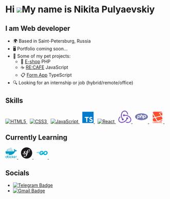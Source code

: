 # Hi ![](https://user-images.githubusercontent.com/18350557/176309783-0785949b-9127-417c-8b55-ab5a4333674e.gif)My name is Nikita Pulyaevskiy

## I am Web developer
- 🌍  Based in Saint-Petersburg, Russia
- 🖥️  Portfolio coming soon...
- 📖 Some of my pet projects:
  - 🏪  [E-shop](https://github.com/flametong/e-shop) PHP
  - ☕  [RE:CAFE](https://github.com/flametong/re-cafe) JavaScript
  - 📋  [Form App](https://github.com/flametong/FrontCloudCamp-Test-Assignment-Solution) TypeScript
- 🔍  Looking for an internship or job (hybrid/remote/office)
  
## Skills
<p align="left">
  <a href="https://developer.mozilla.org/en-US/docs/Glossary/HTML5" target="_blank" rel="noreferrer">
    <img src="https://raw.githubusercontent.com/danielcranney/readme-generator/main/public/icons/skills/html5-colored.svg" width="36" height="36" title="HTML5" alt="HTML5" />
  </a>&nbsp;
  <a href="https://www.w3.org/TR/CSS/#css" target="_blank" rel="noreferrer">
    <img src="https://raw.githubusercontent.com/danielcranney/readme-generator/main/public/icons/skills/css3-colored.svg" width="36" height="36" title="CSS3" alt="CSS3" />
  </a>&nbsp;
  <a href="https://developer.mozilla.org/en-US/docs/Web/JavaScript" target="_blank" rel="noreferrer">
    <img src="https://raw.githubusercontent.com/danielcranney/readme-generator/main/public/icons/skills/javascript-colored.svg" width="36" height="36" title="JavaScript" alt="JavaScript" />
  </a>&nbsp;
  <a href="https://www.typescriptlang.org/" target="_blank" rel="noreferrer">
    <img src="https://github.com/devicons/devicon/blob/master/icons/typescript/typescript-plain.svg" width="36" height="36" title="TypeScript" alt="TypeScript" />
  </a>&nbsp;
  <a href="https://reactjs.org/" target="_blank" rel="noreferrer">
    <img src="https://raw.githubusercontent.com/danielcranney/readme-generator/main/public/icons/skills/react-colored.svg" width="36" height="36" title="React" alt="React" />
  </a>&nbsp; 
  <a href="https://redux.js.org/" target="_blank" rel="noreferrer">
      <img src="https://github.com/devicons/devicon/blob/master/icons/redux/redux-original.svg" width="40" height="40" title="Redux" alt="Redux"/>
  </a>&nbsp;
  <a href="https://www.php.net/" target="_blank" rel="noreferrer">
      <img src="https://github.com/devicons/devicon/blob/master/icons/php/php-plain.svg" width="40" height="40" title="PHP" alt="PHP"/>
  </a>&nbsp;
  <a href="https://laravel.com/" target="_blank" rel="noreferrer">
    <img src="https://github.com/devicons/devicon/blob/master/icons/laravel/laravel-plain-wordmark.svg" width="36" height="36" title="Laravel" alt="Laravel" />
  </a>&nbsp;
</p>

## Currently Learning
<p align="left">
  <a href="https://www.docker.com/" target="_blank" rel="noreferrer">
    <img src="https://github.com/devicons/devicon/blob/master/icons/docker/docker-plain-wordmark.svg" width="36" height="36" title="Docker" alt="Docker" />
  </a>&nbsp;
  <a href="https://symfony.com/" target="_blank" rel="noreferrer">
    <img src="https://github.com/devicons/devicon/blob/master/icons/symfony/symfony-original.svg" width="36" height="36" title="Symfony" alt="Symfony" />
  </a>&nbsp;
  <a href="https://go.dev/" target="_blank" rel="noreferrer">
    <img src="https://github.com/devicons/devicon/blob/master/icons/go/go-original-wordmark.svg" width="36" height="36" title="Golang" alt="Golang" />
  </a>&nbsp;
</p>

## Socials
- [![Telegram Badge](https://img.shields.io/badge/-t.me/flametong-blue?style=flat&logo=telegram&logoColor=white)](https://t.me/flametong) 
- [![Gmail Badge](https://img.shields.io/badge/-gmail-red?style=flat&logo=gmail&logoColor=white)](mailto:nikpul10@gmail.com)
